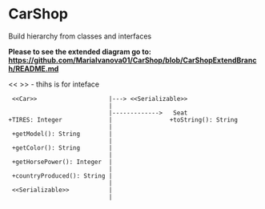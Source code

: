 # CarShop
Build hierarchy from classes and interfaces

**Please to see the extended diagram go to: https://github.com/MariaIvanova01/CarShop/blob/CarShopExtendBranch/README.md**


<< >> - thihs is for inteface


     <<Car>>                    |---> <<Serializable>>
                                |
                                |------------->   Seat                        
    +TIRES: Integer             |                +toString(): String  
                                |
     +getModel(): String        |
                                |
     +getColor(): String        |
                                |
     +getHorsePower(): Integer  |
                                |
     +countryProduced(): String |
                                |
     <<Serializable>>           |
                                |







